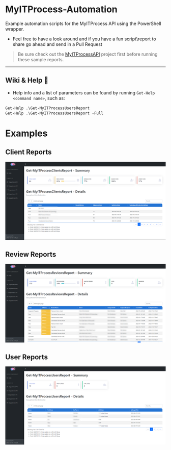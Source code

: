 # MyITProcess-Automation

Example automation scripts for the MyITProcess API using the PowerShell wrapper.

- Feel free to have a look around and if you have a fun script\report to share go ahead and send in a Pull Request

> Be sure check out the [MyITProcessAPI](https://github.com/Celerium/MyITProcess-PowerShellWrapper) project first before running these sample reports.

---

## Wiki & Help :blue_book:

- Help info and a list of parameters can be found by running `Get-Help <command name>`, such as:

```posh
Get-Help .\Get-MyITProcessUsersReport
Get-Help .\Get-MyITProcessUsersReport -Full
```

# Examples

## Client Reports

![Client Reports](https://raw.githubusercontent.com/Celerium/MyITProcess-PowerShellWrapper/main/.github/images/Celerium_MyITProcessClientsReport.png)

## Review Reports

![Review Reports](https://raw.githubusercontent.com/Celerium/MyITProcess-PowerShellWrapper/main/.github/images/Celerium_MyITProcessReviewsReport.png)

## User Reports

![User Reports](https://raw.githubusercontent.com/Celerium/MyITProcess-PowerShellWrapper/main/.github/images/Celerium_MyITProcessUsersReport.png)
